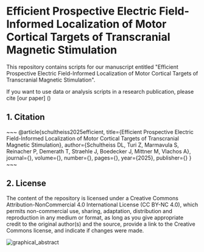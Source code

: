 # Efficient Prospective Electric Field-Informed Localization of Motor Cortical Targets of Transcranial Magnetic Stimulation

This repository contains scripts for our manuscript entitled "Efficient Prospective Electric Field-Informed Localization of Motor Cortical Targets of Transcranial Magnetic Stimulation".

If you want to use data or analysis scripts in a research publication,
please cite [our paper] (<add link here after publication>)

## 1. Citation
<add citation here after publication> 
~~~
@article{schultheiss2025efficient,
  title={Efficient Prospective Electric Field-Informed Localization of Motor Cortical Targets of Transcranial Magnetic Stimulation},
  author={Schultheiss DL,  Turi Z, Marmavula S, Reinacher P, Demerath T, Straehle J, Boedecker J, Mittner M, Vlachos A},
  journal={},
  volume={},
  number={},
  pages={},
  year={2025},
  publisher={}
}
~~~

## 2. License
The content of the repository is licensed under a Creative Commons Attribution-NonCommercial 4.0 International
License (CC BY-NC 4.0), which permits non-commercial use, sharing, adaptation, distribution and reproduction in any medium or format, as long as you give appropriate credit to the original author(s) and the source, provide a link to the Creative Commons license, and indicate if changes were made. 

![graphical_abstract](https://github.com/user-attachments/assets/a7671902-23da-435a-a917-bf39cb697d95)
